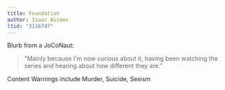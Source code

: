 ```yaml
---
title: Foundation
author: Isaac Asimov
ltid: "3116747"
---
```


Blurb from a JoCoNaut:

> "Mainly because I'm now curious about it, having been watching the series and
> hearing about how different they are."

Content Warnings include Murder, Suicide, Sexism
